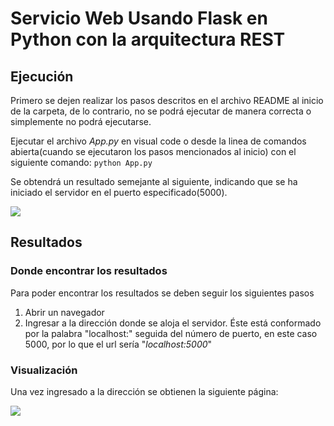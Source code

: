# Servicio Web Usando Flask en Python con la arquitectura REST

## Ejecución
Primero se dejen realizar los pasos descritos en el archivo README al inicio de la carpeta, de lo contrario, no se podrá ejecutar de manera correcta o simplemente no podrá ejecutarse.

Ejecutar el archivo *App.py* en visual code o desde la linea de comandos abierta(cuando se ejecutaron los pasos mencionados al inicio) con el siguiente comando:
`python App.py`

Se obtendrá un resultado semejante al siguiente, indicando que se ha iniciado el servidor en el puerto especificado(5000).

![](https://i.imgur.com/c52yaqp.jpg)

## Resultados

### Donde encontrar los resultados
Para poder encontrar los resultados se deben seguir los siguientes pasos
1. Abrir un navegador
2. Ingresar a la dirección donde se aloja el servidor. Éste está conformado por la palabra "localhost:" seguida del número de puerto, en este caso 5000, por lo que el url sería "*localhost:5000*"
### Visualización
Una vez ingresado a la dirección se obtienen la siguiente página:

![](https://i.imgur.com/I2s1b0o.jpg)
